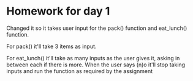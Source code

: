 # Homework for day 1

Changed it so it takes user input for the pack() function and eat_lunch() function.

For pack() it'll take 3 items as input.

For eat_lunch() it'll take as many inputs as the user gives it, asking in between each if there is more. When the user says (n)o it'll stop taking inputs and run the function as required by the assignment
